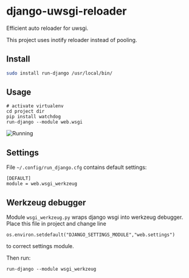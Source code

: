 # django-uwsgi-reloader

Efficient auto reloader for uwsgi.

This project uses inotify reloader instead of pooling.

## Install

```bash
sudo install run-django /usr/local/bin/
```

## Usage

```
# activate virtualenv
cd project dir
pip install watchdog
run-django --module web.wsgi
```

![Running](https://raw.githubusercontent.com/wiki/mireq/django-uwsgi-reloader/uwsgi.png)

## Settings

File `~/.config/run_django.cfg` contains default settings:

```
[DEFAULT]
module = web.wsgi_werkzeug
```

## Werkzeug debugger

Module `wsgi_werkzeug.py` wraps django wsgi into werkzeug debugger. Place this
file in project and change line

```
os.environ.setdefault("DJANGO_SETTINGS_MODULE","web.settings")
```

to correct settings module.

Then run:

```
run-django --module wsgi_werkzeug
```
